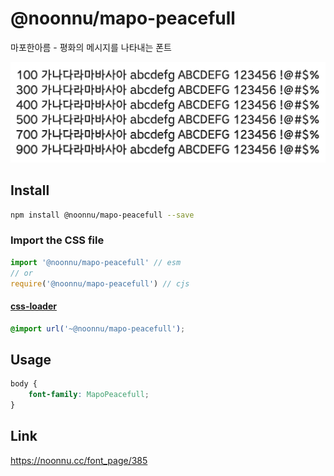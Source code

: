 # @noonnu/mapo-peacefull

마포한아름 - 평화의 메시지를 나타내는 폰트

![example](./example.png)

## Install

```bash
npm install @noonnu/mapo-peacefull --save
```

### Import the CSS file

```js
import '@noonnu/mapo-peacefull' // esm
// or
require('@noonnu/mapo-peacefull') // cjs
```

#### [css-loader](https://github.com/webpack-contrib/css-loader)

```css
@import url('~@noonnu/mapo-peacefull');
```

## Usage

```css
body {
    font-family: MapoPeacefull;
}
```

## Link

https://noonnu.cc/font_page/385

